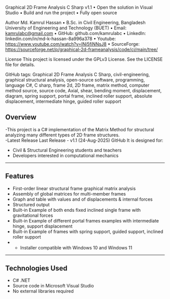 Graphical 2D Frame Analysis C Sharp v1.1
•	Open the solution in Visual Studio
•	Build and run the project
•	Fully open source



Author
Md. Kamrul Hassan
•	B.Sc. in Civil Engineering, Bangladesh University of Engineering and Technology (BUET)
•	Email: kamrulabc@gmail.com
•	GitHub: github.com/kamrulabc
•	LinkedIn: linkedin.com/in/md-k-hassan-8a996a378
• Youtube:  https://www.youtube.com/watch?v=INi5fiNNsJ8
• SourceForge: https://sourceforge.net/p/graphical-2d-frameanalysis/code/ci/main/tree/


License
This project is licensed under the GPLv3 License. See the LICENSE file for details.




GitHub tags: Graphical 2D Frame Analysis C Sharp, civil-engineering, graphical structural analysis, open-source software, programming, language C#, C sharp, frame 2d, 2D frame, matrix method, computer method source, source code, Axial, shear, bending moment, displacement, diagram, spring support, portal frame, inclined roller support, absolute displacement, intermediate hinge, guided roller support


## Overview
-This project is a C# implementation of the Matrix Method for structural analyzing many different types of 2D frame structures.  
-Latest Release
Last Release - v1.1 (24-Aug-2025) GitHub
It is designed for:
- Civil & Structural Engineering students and teachers  
 - Developers interested in computational mechanics  

---

## Features
-  First-order linear structural frame graphical matrix analysis  
-  Assembly of global matrices for multi-member frames  
-  Graph and table with values and of displacements & internal forces  
-  Structured output 
-  Built-in Example of both ends fixed inclined single frame with gravitational forces
-  Built-in Example of different portal frames examples with intermediate hinge, support displacement
-  Built-in Example of frames with spring support, guided support, inclined roller support
- - Installer compatible with Windows 10 and Windows 11
  

---

## Technologies Used
- C# .NET 
- Source code in Microsoft Visual Studio 
- No external libraries required


